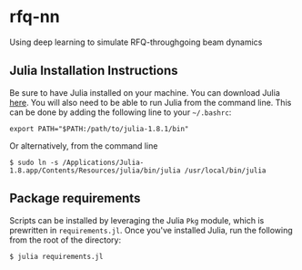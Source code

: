 # rfq-nn
Using deep learning to simulate RFQ-throughgoing beam dynamics

## Julia Installation Instructions
Be sure to have Julia installed on your machine. You can download Julia <a href="https://julialang.org/downloads/">here</a>. You will also need to be able to run Julia from the command line. This can be done by adding the following line to your `~/.bashrc`:

```export PATH="$PATH:/path/to/julia-1.8.1/bin"```

Or alternatively, from the command line

```$ sudo ln -s /Applications/Julia-1.8.app/Contents/Resources/julia/bin/julia /usr/local/bin/julia```

## Package requirements
Scripts can be installed by leveraging the Julia `Pkg` module, which is prewritten in `requirements.jl`. Once you've installed Julia, run the following from the root of the directory:

```$ julia requirements.jl```
